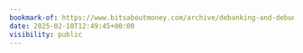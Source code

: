 ```yaml
---
bookmark-of: https://www.bitsaboutmoney.com/archive/debanking-and-debunking/
date: 2025-02-10T12:49:45+00:00
visibility: public
---
```

